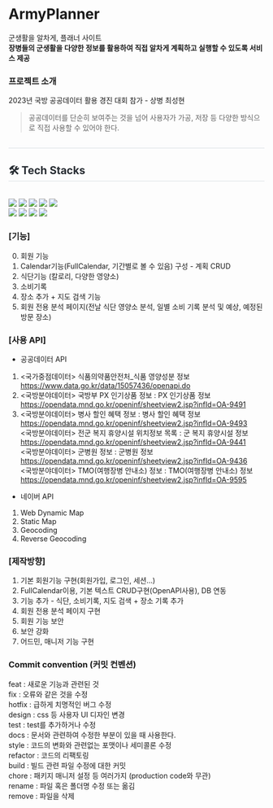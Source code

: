 # ArmyPlanner
군생활을 알차게, 플래너 사이트  
**장병들의 군생활을 다양한 정보를 활용하여 직접 알차게 계획하고 실행할 수 있도록 서비스 제공**

### 프로젝트 소개
2023년 국방 공공데이터 활용 경진 대회 참가 - 상병 최성현
> 공공데이터를 단순히 보여주는 것을 넘어 사용자가 가공, 저장 등 다양한 방식으로 직접 사용할 수 있어야 한다.

<div style="text-align: left;"> 
    <h2 style="border-bottom: 1px solid #d8dee4; color: #282d33;">  </h2>  
    <div style="font-weight: 700; font-size: 15px; text-align: left; color: #282d33;">  </div> 
</div>
<div style="text-align: left;">
    <h2 style="border-bottom: 1px solid #d8dee4; color: #282d33;"> 🛠️ Tech Stacks </h2> <br> 
    <div style="margin: ; text-align: left;" "text-align: left;"> <img src="https://img.shields.io/badge/Bootstrap-7952B3?style=for-the-badge&logo=Bootstrap&logoColor=white">
        <img src="https://img.shields.io/badge/HTML5-E34F26?style=for-the-badge&logo=HTML5&logoColor=white">
        <img src="https://img.shields.io/badge/Javascript-F7DF1E?style=for-the-badge&logo=Javascript&logoColor=white">
        <img src="https://img.shields.io/badge/jQuery-0769AD?style=for-the-badge&logo=jQuery&logoColor=white">
        <img src="https://img.shields.io/badge/Spring-6DB33F?style=for-the-badge&logo=Spring&logoColor=white">
        <br/><img src="https://img.shields.io/badge/Spring Boot-6DB33F?style=for-the-badge&logo=Spring Boot&logoColor=white">
        <img src="https://img.shields.io/badge/Java-007396?style=for-the-badge&logo=Java&logoColor=white">
        <img src="https://img.shields.io/badge/MySQL-4479A1?style=for-the-badge&logo=MySQL&logoColor=white">
        <img src="https://img.shields.io/badge/Amazon AWS-232F3E?style=for-the-badge&logo=Amazon AWS&logoColor=white">
    </div>
</div>    

### [기능]
0. 회원 기능
1. Calendar기능(FullCalendar, 기간별로 볼 수 있음) 구성 - 계획 CRUD
2. 식단기능 (칼로리, 다양한 영양소)
3. 소비기록
4. 장소 추가 + 지도 검색 기능
5. 회원 전용 분석 페이지(전날 식단 영양소 분석, 일별 소비 기록 분석 및 예상, 예정된 방문 장소) 

### [사용 API]

- 공공데이터 API
1. <국가중점데이터> 식품의약품안전처_식품 영양성분 정보 https://www.data.go.kr/data/15057436/openapi.do
2. <국방분야데이터> 국방부 PX 인기상품 정보 : PX 인기상품 정보 https://opendata.mnd.go.kr/openinf/sheetview2.jsp?infId=OA-9491  
3. <국방분야데이터> 병사 할인 혜택 정보 : 병사 할인 혜택 정보 https://opendata.mnd.go.kr/openinf/sheetview2.jsp?infId=OA-9493  
   <국방분야데이터> 전군 복지 휴양시설 위치정보 목록 : 군 복지 휴양시설 정보 https://opendata.mnd.go.kr/openinf/sheetview2.jsp?infId=OA-9441  
   <국방분야데이터> 군병원 정보 : 군병원 정보 https://opendata.mnd.go.kr/openinf/sheetview2.jsp?infId=OA-9436  
   <국방분야데이터> TMO(여행장병 안내소) 정보 : TMO(여행장병 안내소) 정보 https://opendata.mnd.go.kr/openinf/sheetview2.jsp?infId=OA-9595

- 네이버 API     
1. Web Dynamic Map  
2. Static Map  
3. Geocoding  
4. Reverse Geocoding       

### [제작방향]
1. 기본 회원기능 구현(회원가입, 로그인, 세션...)
2. FullCalendar이용, 기본 텍스트 CRUD구현(OpenAPI사용), DB 연동
3. 기능 추가 - 식단, 소비기록, 지도 검색 + 장소 기록 추가
4. 회원 전용 분석 페이지 구현
5. 회원 기능 보안
6. 보안 강화
7. 어드민, 매니저 기능 구현

### Commit convention (커밋 컨벤션)
feat : 새로운 기능과 관련된 것  
fix : 오류와 같은 것을 수정  
hotfix : 급하게 치명적인 버그 수정  
design : css 등 사용자 UI 디자인 변경  
test : test를 추가하거나 수정  
docs : 문서와 관련하여 수정한 부분이 있을 때 사용한다.  
style : 코드의 변화와 관련없는 포맷이나 세미콜론 수정  
refactor : 코드의 리팩토링  
build : 빌드 관련 파일 수정에 대한 커밋  
chore : 패키지 매니저 설정 등 여러가지 (production code와 무관)  
rename : 파일 혹은 폴더명 수정 또는 옮김  
remove : 파일을 삭제  
